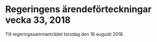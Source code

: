 # Regeringens ärendeförteckningar vecka 33, 2018

Till regeringssammanträdet torsdag den 16 augusti 2018.
